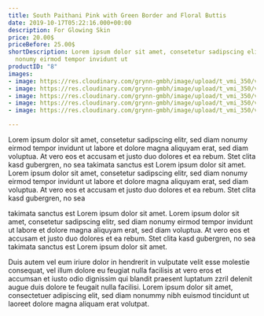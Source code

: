```yaml
---
title: South Paithani Pink with Green Border and Floral Buttis
date: 2019-10-17T05:22:16.000+00:00
description: For Glowing Skin
price: 20.00$
priceBefore: 25.00$
shortDescription: Lorem ipsum dolor sit amet, consetetur sadipscing elitr, sed diam
  nonumy eirmod tempor invidunt ut
productID: "8"
images:
- image: https://res.cloudinary.com/grynn-gmbh/image/upload/t_vmi_350/v1592252564/vmi/South-Paithani-Pink-with-Green-Border-and-Floral-Buttis-1_fii92o.jpg
- image: https://res.cloudinary.com/grynn-gmbh/image/upload/t_vmi_350/v1592252564/vmi/South-Paithani-Pink-with-Green-Border-and-Floral-Buttis-1_fii92o.jpg
- image: https://res.cloudinary.com/grynn-gmbh/image/upload/t_vmi_350/v1592252564/vmi/South-Paithani-Pink-with-Green-Border-and-Floral-Buttis-1_fii92o.jpg
- image: https://res.cloudinary.com/grynn-gmbh/image/upload/t_vmi_350/v1592252564/vmi/South-Paithani-Pink-with-Green-Border-and-Floral-Buttis-1_fii92o.jpg
- image: https://res.cloudinary.com/grynn-gmbh/image/upload/t_vmi_350/v1592252564/vmi/South-Paithani-Pink-with-Green-Border-and-Floral-Buttis-2_whdmia.jpg

---
```

Lorem ipsum dolor sit amet, consetetur sadipscing elitr, sed diam nonumy eirmod tempor invidunt ut labore et dolore magna aliquyam erat, sed diam voluptua. At vero eos et accusam et justo duo dolores et ea rebum. Stet clita kasd gubergren, no sea takimata sanctus est Lorem ipsum dolor sit amet. Lorem ipsum dolor sit amet, consetetur sadipscing elitr, sed diam nonumy eirmod tempor invidunt ut labore et dolore magna aliquyam erat, sed diam voluptua. At vero eos et accusam et justo duo dolores et ea rebum. Stet clita kasd gubergren, no sea 

takimata sanctus est Lorem ipsum dolor sit amet. Lorem ipsum dolor sit amet, consetetur sadipscing elitr, sed diam nonumy eirmod tempor invidunt ut labore et dolore magna aliquyam erat, sed diam voluptua. At vero eos et accusam et justo duo dolores et ea rebum. Stet clita kasd gubergren, no sea takimata sanctus est Lorem ipsum dolor sit amet.

Duis autem vel eum iriure dolor in hendrerit in vulputate velit esse molestie consequat, vel illum dolore eu feugiat nulla facilisis at vero eros et accumsan et iusto odio dignissim qui blandit praesent luptatum zzril delenit augue duis dolore te feugait nulla facilisi. Lorem ipsum dolor sit amet, consectetuer adipiscing elit, sed diam nonummy nibh euismod tincidunt ut laoreet dolore magna aliquam erat volutpat.